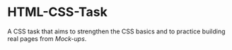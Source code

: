 # HTML-CSS-Task

A CSS task that aims to strengthen the CSS basics and to practice building real pages from *Mock-ups*.